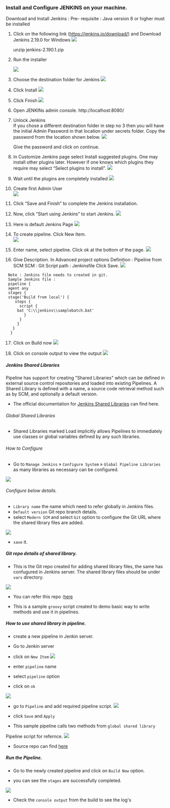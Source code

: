 ### Install and Configure JENKINS  on your machine.

Download and Install Jenkins :
Pre- requisite : Java version 8 or higher must be installed
1. Click on the following link 
   (https://jenkins.io/download/)
    and Download Jenkins 2.19.0 for Windows
    ![](./img/jenkinswindows.PNG)

    unzip jenkins-2.190.1.zip

2. Run the installer

   ![](./img/runinstaller.png)

3. Choose the destination folder for Jenkins
   ![](./img/destinationfolder.png)

4. Click Install
   ![](./img/clickinstall.png)

5.  Click Finish
    ![](./img/ClickFinish.png)

6.  Open JENKINs admin console.
    http://localhost:8080/

7. Unlock Jenkins    
   If you chose a different destination folder in step no 3 then you will have the initial Admin Password in that location under secrets folder.
   Copy the password from the location shown below.
   ![](./img/UnlockJenkins.png)

   Give the password and click on continue.
    
8.  In Customize Jenkins page select Install suggested plugins.      One may install other plugins later. However if one knows        which plugins  they require may select “Select plugins to        install”.
    ![](./img/Customizejenkins.png)

 9. Wait until the plugins are completely installed
    ![](./img/waitplugins.png)

 10. Create first Admin User   
     ![](./img/FirstAdminUser.png)

  11. Click “Save and Finish” to complete the Jenkins                installation.

  12. Now, click “Start using Jenkins” to start Jenkins.
      ![](./img/StartUsingJenkins.png)

  13. Here is default Jenkins Page
      ![](./img/defaultJenkinsPage.png)
    
  14. To create pipeline. Click New Item.  
      ![](./img/createpipeline.png)
      
  15. Enter name, select pipeline. Click ok at the bottom of the     page.
      ![](./img/selectpipeline.png)

  16. Give Description. In Advanced project options
      Definition : Pipeline from SCM
      SCM : Git
      Script path : Jenkinsfile
      Click Save.
      ![](./img/scm.png)


     Note : Jenkins file needs to created in git.
     Sample Jenkins file :
     pipeline {
	 agent any
	 stages {
	 stage('Build from local') {
	    steps {
	      script {
	     bat 'C:\\jenkins\\samplebatch.bat'
	        }
	      }
	     }
       }
      }


   17. Click on Build now 
     ![](./img/Buildnow.png)
    
   18. Click on console output to view the output
      ![](./img/consoleoutput.png)
    
    
   





##### Jenkins Shared Libraries

 Pipeline has support for creating "Shared Libraries" which can be defined in external source control repositories and loaded into existing Pipelines.
A Shared Library is defined with a name, a source code retrieval method such as by SCM, and optionally a default version.

- The official documentation for [Jenkins Shared Libraries](https://jenkins.io/doc/book/pipeline/shared-libraries/) can find here.

###### Global Shared Libraries
- Shared Libraries marked Load implicitly allows Pipelines to immediately use classes or global variables defined by any such libraries.

###### How to Configure

- Go to `Manage Jenkins` » `Configure System` » `Global Pipeline Libraries` as many libraries as necessary can be configured.

![](./img/shlib-1.png)

###### Configure below details.
- `Library name` the name which need to refer globally in Jenkins files.
- `Default version` Git repo branch details.
- select `Modern SCM` and select `Git` option to configure the Git URL where the shared library files are added.

![](./img/shlib-2.png)

- `save` it. 

##### Git repo details of shared library.

- This is the Git repo created for adding shared library files, the same has confugured in Jenkins server.
The shared library files should be under `vars` directory.

![](./img/shlib-3.png)

- You can refer this repo :[here](https://github.com/bencygeo/shared-lib-python) 

- This is a sample `groovy` script created to demo basic way to write methods and use it in pipelines.
##### How to use shared library in pipeline.

- create a new pipeline in Jenkin server.
- Go to Jenkin server
- click on `New Item`
![](./img/shpipe-1.png)

- enter `pipeline` name
- select `pipeline` option
- click on `ok`

![](./img/shpipe-2.png)

- go to `Pipeline` and add required pipeline script.
![](./img/shpipe-3.png)

- click `Save` and `Apply`

- This sample pipeline calls two methods from `global shared library`

Pipeline script for refernce.
![](./img/runpipe.png)

- Source repo can find [here](https://github.com/bencygeo/Test_Jenkin)


##### Run the Pipeline.

- Go to the newly created pipeline and click on `Build Now` option.

- you can see the `stages` are successfully completed.

![](./img/piperesult.png)

- Check the `console output` from the build to see the log's